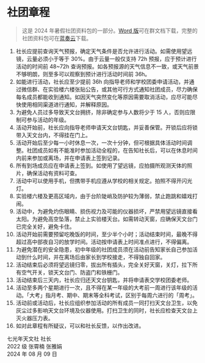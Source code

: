 # 社团章程

> 这是 2024 年暑假社团资料包的一部分。[Word 版](../assets/社团章程.docx)可在群文档下载，完整的社团资料包可在[蓝奏云](https://pumpkinjui.lanzn.com/iO0F9271ljmd)下载。

1. 社长应提前查询天气预报，确定天气条件是否允许进行活动。如需使用望远镜，云量必须小于等于 30%。由于云量一般仅支持 72h 预报，应于预计进行活动的时间前 48~72h 查询预报。如各预报源的天气信息不一致，或天气前景不够明朗，则至多可以观察到预计进行活动时间前 36h。
2. 如能进行活动，社长应至少提前 36h 向指导老师和学校团委申请活动，并通过微信群、在实验楼六楼张贴公告，或其他可行方式通知社团成员，尽力确保每名成员都能收到通知。如因天气突然变化等原因需要取消活动，应尽可能尽快使用相同渠道进行通知，并解释原因。
3. 为避免人员过多导致天文台拥挤，除非确定参与人数将少于 15 人，否则应限制可参与活动的年级。
4. 活动开始前，社长应向指导老师申请天文台钥匙，并妥善保管。开锁后应将锁带入天文台内，不得挂在门上。
5. 活动开始后至少每一小时休息一次，一次十分钟，但可根据具体活动时间调整。社团成员如有不能准时参加活动全程的，在告知社长后，可以在休息时间内前来参加或离场，并在申请表上签到记录。
6. 所有到场成员应在申请表上签到。如使用了望远镜，应拍摄所观测天体的照片，确保活动有资料可查。
7. 活动中可以使用手机，但携带手机应遵从学校的相关规定。拍照不得开闪光灯。
8. 实验楼六楼及更高区域内，由于台阶陡峭及防护较为薄弱，禁止跑跳和嬉戏打闹。
9. 活动中，为避免灼伤眼睛、损伤视力及可能的仪器损坏，严禁用望远镜直接看太阳。为避免高空坠落，禁止上实验楼天台。如需转动天窗，应确保天文台门已完全关好，避免卡住。
10. 活动开始前需要预留吃晚饭的时间，至少半个小时；活动结束时间，最晚不得超过高中部夜自习的放学时间。活动按申请表上时间准点进行，不得偏离。
11. 为避免潜在的安全隐患，初中年级的社团成员须在活动前告知家长自己参加活动到什么时间，并在离场后由家长到学校接走，不得独自回家。
12. 活动结束后必须将望远镜归零，拔出所有插头，完全关好天窗，关灯，拉下所有空气开关，锁天文台门、防盗门和铁栅门。
13. 活动结束后三天内，社长应归还天文台钥匙，并将申请表交学校团委老师。
14. 活动至多两个星期进行一次，且不得在某一年级的大考前一周进行该年级的活动。「大考」指月考、期中、期末等全科考试，区别于每周六进行的「周考」。
15. 活动前或活动后，社长应组织参加活动的所有成员一同打扫天文台卫生，以免灰尘过多影响天文台环境及仪器使用。打扫卫生的同时，社长应检查天文台上灭火器压力表。
16. 如对此章程有所疑议，可以和社长反馈，以作出改进。

七光年天文社 社长  
2022 级  张霄楠 张雅娟  
2024 年 08 月 09 日
